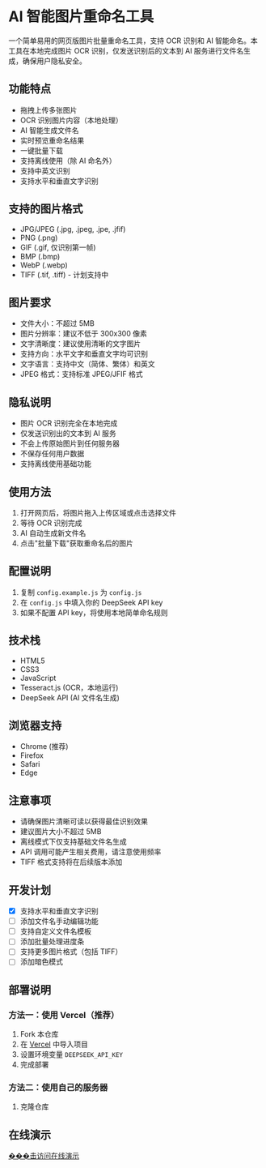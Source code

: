# AI 智能图片重命名工具

一个简单易用的网页版图片批量重命名工具，支持 OCR 识别和 AI 智能命名。本工具在本地完成图片 OCR 识别，仅发送识别后的文本到 AI 服务进行文件名生成，确保用户隐私安全。

## 功能特点
- 拖拽上传多张图片
- OCR 识别图片内容（本地处理）
- AI 智能生成文件名
- 实时预览重命名结果
- 一键批量下载
- 支持离线使用（除 AI 命名外）
- 支持中英文识别
- 支持水平和垂直文字识别

## 支持的图片格式
- JPG/JPEG (.jpg, .jpeg, .jpe, .jfif)
- PNG (.png)
- GIF (.gif, 仅识别第一帧)
- BMP (.bmp)
- WebP (.webp)
- TIFF (.tif, .tiff) - 计划支持中

## 图片要求
- 文件大小：不超过 5MB
- 图片分辨率：建议不低于 300x300 像素
- 文字清晰度：建议使用清晰的文字图片
- 支持方向：水平文字和垂直文字均可识别
- 文字语言：支持中文（简体、繁体）和英文
- JPEG 格式：支持标准 JPEG/JFIF 格式

## 隐私说明
- 图片 OCR 识别完全在本地完成
- 仅发送识别出的文本到 AI 服务
- 不会上传原始图片到任何服务器
- 不保存任何用户数据
- 支持离线使用基础功能

## 使用方法
1. 打开网页后，将图片拖入上传区域或点击选择文件
2. 等待 OCR 识别完成
3. AI 自动生成新文件名
4. 点击"批量下载"获取重命名后的图片

## 配置说明
1. 复制 `config.example.js` 为 `config.js`
2. 在 `config.js` 中填入你的 DeepSeek API key
3. 如果不配置 API key，将使用本地简单命名规则

## 技术栈
- HTML5
- CSS3
- JavaScript
- Tesseract.js (OCR，本地运行)
- DeepSeek API (AI 文件名生成)

## 浏览器支持
- Chrome (推荐)
- Firefox
- Safari
- Edge

## 注意事项
- 请确保图片清晰可读以获得最佳识别效果
- 建议图片大小不超过 5MB
- 离线模式下仅支持基础文件名生成
- API 调用可能产生相关费用，请注意使用频率
- TIFF 格式支持将在后续版本添加

## 开发计划
- [x] 支持水平和垂直文字识别
- [ ] 添加文件名手动编辑功能
- [ ] 支持自定义文件名模板
- [ ] 添加批量处理进度条
- [ ] 支持更多图片格式（包括 TIFF）
- [ ] 添加暗色模式

## 部署说明

### 方法一：使用 Vercel（推荐）
1. Fork 本仓库
2. 在 [Vercel](https://vercel.com) 中导入项目
3. 设置环境变量 `DEEPSEEK_API_KEY`
4. 完成部署

### 方法二：使用自己的服务器
1. 克隆仓库

## 在线演示
[���击访问在线演示](https://fbzyf.github.io/image-renamer/)